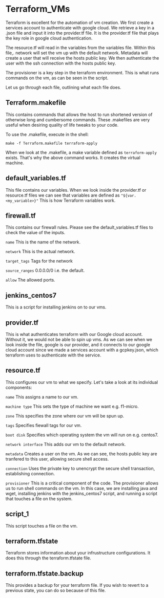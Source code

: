 # Terraform_VMs

Terraform is excellent for the automation of vm creation. We first create a services account to authenticate with google cloud. We retrieve a key in a .json file and input it into the provider.tf file. It is the provider.tf file that plays the key role in google cloud authentication.

The resource.tf will read in the variables from the variables file. Within this file,. network will set the vm up with the default network. Metadata will create a user that will receive the hosts public key. We then authenticate the user with the ssh connection with the hosts public key.

The provisioner is a key step in the terraform environment. This is what runs commands on the vm, as can be seen in the script.

Let us go through each file, outlining what each file does.

## Terraform.makefile

This contains commands that allows the host to run shortened version of otherwise long and cumbersome commands. These .makefiles are very useful when desiring quality of life tweaks to your code.

To use the .makefile, execute in the shell:

```make -f Terraform.makefile terraform-apply```

When we look at the .makefile, a make variable defined as ```terraform-apply``` exists. That's why the above command works. It creates the virtual machine.

## default_variables.tf

This file contains our variables. When we look inside the provider.tf or resource.tf files we can see that variables are defined as ```"${var.<my_variable>}"``` This is how Terraform variables work.

## firewall.tf

This contains our firewall rules. Please see the default_variables.tf files to check the value of the inputs.

```name``` This is the name of the network.

```network``` This is the actual network.

```target_tags``` Tags for the network

```source_ranges``` 0.0.0.0/0 i.e. the default.

```allow``` The allowed ports.

## jenkins_centos7

This is a script for installing jenkins on to our vms.

## provider.tf

This is what authenticates terraform with our Google cloud account. Without it, we would not be able to spin up vms. As we can see when we look inside the file, google is our provider, and it connects to our google cloud account since we made a services account with a gcpkey.json, which terraform uses to authenticate with the service.

## resource.tf

This configures our vm to what we specify. Let's take a look at its individual components:

```name``` This assigns a name to our vm.

```machine type``` This sets the type of machine we want e.g. f1-micro.

```zone``` This specifies the zone where our vm will be spun up.

```tags``` Specifies fiewall tags for our vm.

```boot disk``` Specifies which operating system the vm will run on e.g. centos7.

```network interface``` This adds our vm to the default network.

```metadata``` Creates a user on the vm. As we can see, the hosts public key are tranfered to this user, allowing secure shell access.

```connection``` Uses the private key to unencrypt the secure shell transaction, establishing connection.

```provisioner``` This is a critical component of the code. The provisioner allows us to run shell commands on the vm. In this case, we are installing java and wget, installing jenkins with the jenkins_centos7 script, and running a script that touches a file on the system.

## script_1

This script touches a file on the vm.

## terraform.tfstate

Terraform stores information about your infrustructure configurations. It does this through the terraform.tfstate file.

## terraform.tfstate.backup

This provides a backup for your terraform file. If you wish to revert to a previous state, you can do so because of this file.

